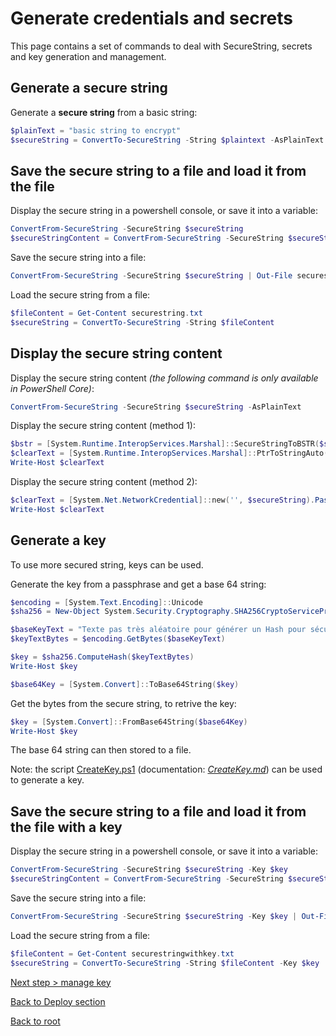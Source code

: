 # Generate credentials and secrets

This page contains a set of commands to deal with SecureString, secrets and key generation and management.

## Generate a secure string

Generate a **secure string** from a basic string:
```powershell
$plainText = "basic string to encrypt"
$secureString = ConvertTo-SecureString -String $plaintext -AsPlainText -Force
```

## Save the secure string to a file and load it from the file

Display the secure string in a powershell console, or save it into a variable:
```powershell
ConvertFrom-SecureString -SecureString $secureString
$secureStringContent = ConvertFrom-SecureString -SecureString $secureString
```

Save the secure string into a file:
```powershell
ConvertFrom-SecureString -SecureString $secureString | Out-File securestring.txt
```

Load the secure string from a file:
```powershell
$fileContent = Get-Content securestring.txt
$secureString = ConvertTo-SecureString -String $fileContent
```

## Display the secure string content

Display the secure string content *(the following command is only available in PowerShell Core)*:
```powershell
ConvertFrom-SecureString -SecureString $secureString -AsPlainText
```

Display the secure string content (method 1):
```powershell
$bstr = [System.Runtime.InteropServices.Marshal]::SecureStringToBSTR($secureString)
$clearText = [System.Runtime.InteropServices.Marshal]::PtrToStringAuto($bstr)
Write-Host $clearText
```

Display the secure string content (method 2):
```powershell
$clearText = [System.Net.NetworkCredential]::new('', $secureString).Password
Write-Host $clearText
```

## Generate a key

To use more secured string, keys can be used.

Generate the key from a passphrase and get a base 64 string:
```powershell
$encoding = [System.Text.Encoding]::Unicode
$sha256 = New-Object System.Security.Cryptography.SHA256CryptoServiceProvider 

$baseKeyText = "Texte pas très aléatoire pour générer un Hash pour sécuriser des contenus."
$keyTextBytes = $encoding.GetBytes($baseKeyText) 

$key = $sha256.ComputeHash($keyTextBytes)
Write-Host $key

$base64Key = [System.Convert]::ToBase64String($key)
```

Get the bytes from the secure string, to retrive the key:
```powershell
$key = [System.Convert]::FromBase64String($base64Key)
Write-Host $key
```

The base 64 string can then stored to a file.

Note: the script [CreateKey.ps1](https://github.com/EhRom/Puffix.SqlDevOps/blob/master/Deploy/CreateKey.ps1) (documentation: *[CreateKey.md](https://github.com/EhRom/Puffix.SqlDevOps/blob/master/Deploy/CreateKey.md)*) can be used to generate a key.

## Save the secure string to a file and load it from the file with a key

Display the secure string in a powershell console, or save it into a variable:
```powershell
ConvertFrom-SecureString -SecureString $secureString -Key $key
$secureStringContent = ConvertFrom-SecureString -SecureString $secureString -Key $key
```

Save the secure string into a file:
```powershell
ConvertFrom-SecureString -SecureString $secureString -Key $key | Out-File securestringwithkey.txt
```

Load the secure string from a file:
```powershell
$fileContent = Get-Content securestringwithkey.txt
$secureString = ConvertTo-SecureString -String $fileContent -Key $key
```

[Next step > manage key](https://github.com/EhRom/Puffix.SqlDevOps/blob/master/Deploy/Secrets/CreateKey.md)


[Back to Deploy section](https://github.com/EhRom/Puffix.SqlDevOps/tree/master/Deploy)

[Back to root](https://github.com/EhRom/Puffix.SqlDevOps)